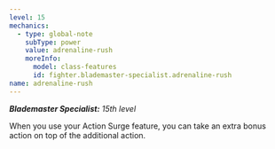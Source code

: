```yaml
---
level: 15
mechanics:
  - type: global-note
    subType: power
    value: adrenaline-rush
    moreInfo:
      model: class-features
      id: fighter.blademaster-specialist.adrenaline-rush
name: adrenaline-rush
---
```

_**Blademaster Specialist:** 15th level_
When you use your Action Surge feature, you can take an extra bonus action on top of the additional action.